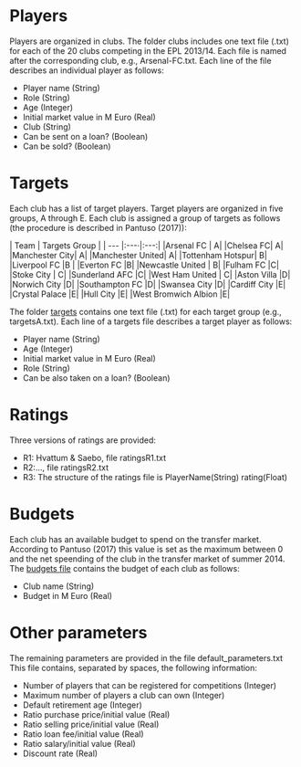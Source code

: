 # Players
Players are organized in clubs. The folder clubs includes one text file (.txt) for each of the 20 clubs competing in the EPL 2013/14.
Each file is named after the corresponding club, e.g., Arsenal-FC.txt. Each line of the file describes an individual player as follows:

- Player name (String)
- Role (String)
- Age (Integer)
- Initial market value in M Euro (Real)
- Club (String)
- Can be sent on a loan? (Boolean)
- Can be sold? (Boolean) 

# Targets

Each club has a list of target players. Target players are organized in five groups, A through E. Each club is assigned a group of targets
as follows (the procedure is described in Pantuso (2017)):

| Team | Targets Group |
| --- |:---·|:---:|
|Arsenal FC | A|
|Chelsea FC| A|
|Manchester City| A|
|Manchester United| A|
|Tottenham Hotspur| B| 
|Liverpool FC |B |
|Everton FC |B| 
|Newcastle United | B|
|Fulham FC |C| 
|Stoke City | C|
|Sunderland AFC |C| 
|West Ham United | C|
|Aston Villa |D|
|Norwich City |D|
|Southampton FC |D|
|Swansea City |D|
|Cardiff City |E|
|Crystal Palace |E|
|Hull City |E|
|West Bromwich Albion |E|

The folder [targets](./targets) contains one text file (.txt) for each target group (e.g., targetsA.txt).
Each line of a targets file describes a target player as follows:
- Player name (String)
- Age (Integer)
- Initial market value in M Euro (Real)
- Role (String)
- Can be also taken on a loan? (Boolean)

# Ratings

Three versions of ratings are provided:
- R1: Hvattum & Saebo, file ratingsR1.txt
- R2:..., file ratingsR2.txt
- R3:
The structure of the ratings file is
PlayerName(String)  rating(Float)

# Budgets
Each club has an available budget to spend on the transfer market. According to Pantuso (2017) this value is set as the maximum between 0 and the net speending of the club in the transfer market of summer 2014. The [budgets file](budgets.txt) contains the budget of each club as follows:
- Club name (String)
- Budget in M Euro (Real)

# Other parameters

The remaining parameters are provided in the file default_parameters.txt
This file contains, separated by spaces, the following information:
- Number of players that can be registered for competitions (Integer)
- Maximum number of players a club can own (Integer)
- Default retirement age (Integer)
- Ratio purchase price/initial value (Real)
- Ratio selling price/initial value (Real)
- Ratio loan fee/initial value (Real)
- Ratio salary/initial value (Real)
- Discount rate (Real)

